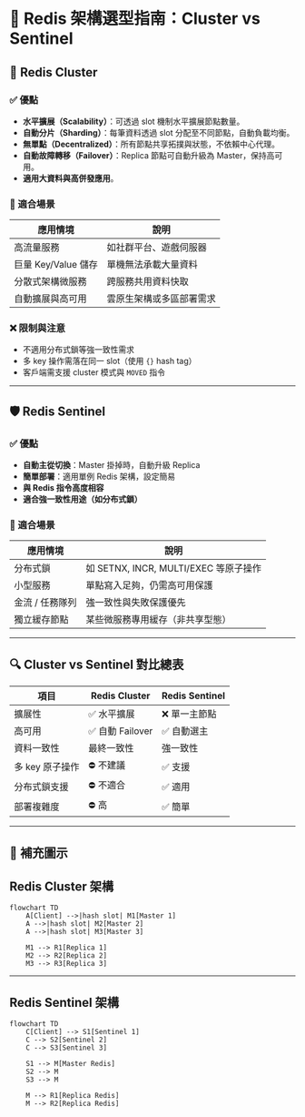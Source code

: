 # 🧠 Redis 架構選型指南：Cluster vs Sentinel

## 🚀 Redis Cluster

### ✅ 優點

- **水平擴展（Scalability）**：可透過 slot 機制水平擴展節點數量。
- **自動分片（Sharding）**：每筆資料透過 slot 分配至不同節點，自動負載均衡。
- **無單點（Decentralized）**：所有節點共享拓撲與狀態，不依賴中心代理。
- **自動故障轉移（Failover）**：Replica 節點可自動升級為 Master，保持高可用。
- **適用大資料與高併發應用**。

### 🎯 適合場景

| 應用情境         | 說明                                |
|------------------|-------------------------------------|
| 高流量服務       | 如社群平台、遊戲伺服器             |
| 巨量 Key/Value 儲存 | 單機無法承載大量資料             |
| 分散式架構微服務 | 跨服務共用資料快取                 |
| 自動擴展與高可用 | 雲原生架構或多區部署需求           |

### ❌ 限制與注意

- 不適用分布式鎖等強一致性需求
- 多 key 操作需落在同一 slot（使用 `{}` hash tag）
- 客戶端需支援 cluster 模式與 `MOVED` 指令

---

## 🛡 Redis Sentinel

### ✅ 優點

- **自動主從切換**：Master 掛掉時，自動升級 Replica
- **簡單部署**：適用單例 Redis 架構，設定簡易
- **與 Redis 指令高度相容**
- **適合強一致性用途（如分布式鎖）**

### 🎯 適合場景

| 應用情境     | 說明                                |
|--------------|-------------------------------------|
| 分布式鎖     | 如 SETNX, INCR, MULTI/EXEC 等原子操作 |
| 小型服務     | 單點寫入足夠，仍需高可用保護       |
| 金流 / 任務隊列 | 強一致性與失敗保護優先             |
| 獨立緩存節點 | 某些微服務專用緩存（非共享型態）     |

---

## 🔍 Cluster vs Sentinel 對比總表

| 項目              | Redis Cluster | Redis Sentinel |
|-------------------|----------------|----------------|
| 擴展性            | ✅ 水平擴展    | ❌ 單一主節點  |
| 高可用            | ✅ 自動 Failover | ✅ 自動選主  |
| 資料一致性        | 最終一致性     | 強一致性       |
| 多 key 原子操作   | ⛔ 不建議       | ✅ 支援        |
| 分布式鎖支援      | ⛔ 不適合       | ✅ 適用        |
| 部署複雜度        | ⛔ 高           | ✅ 簡單        |

---

## 🧩 補充圖示

## Redis Cluster 架構
```mermaid
flowchart TD
    A[Client] -->|hash slot| M1[Master 1]
    A -->|hash slot| M2[Master 2]
    A -->|hash slot| M3[Master 3]

    M1 --> R1[Replica 1]
    M2 --> R2[Replica 2]
    M3 --> R3[Replica 3]
```
--- 

## Redis Sentinel 架構

```mermaid
flowchart TD
    C[Client] --> S1[Sentinel 1]
    C --> S2[Sentinel 2]
    C --> S3[Sentinel 3]

    S1 --> M[Master Redis]
    S2 --> M
    S3 --> M

    M --> R1[Replica Redis]
    M --> R2[Replica Redis]
```